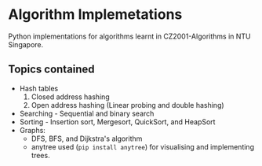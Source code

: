 # Algorithm Implemetations
Python implementations for algorithms learnt in CZ2001-Algorithms in NTU Singapore.
## Topics contained
* Hash tables 
    1. Closed address hashing
    2. Open address hashing (Linear probing and double hashing)
* Searching - Sequential and binary search
* Sorting - Insertion sort, Mergesort, QuickSort, and HeapSort
* Graphs:
    - DFS, BFS, and Dijkstra's algorithm
    - anytree used (`pip install anytree`) for visualising and implementing trees.